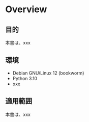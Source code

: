 # Overview

## 目的
本書は、xxx

## 環境
- Debian GNU/Linux 12 (bookworm)
- Python 3.10
- xxx

## 適用範囲
本書は、xxx
